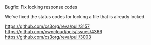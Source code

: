Bugfix: Fix locking response codes

We've fixed the status codes for locking a file that is already locked.

https://github.com/cs3org/reva/pull/3157
https://github.com/owncloud/ocis/issues/4366
https://github.com/cs3org/reva/pull/3003
